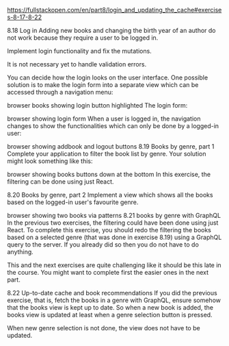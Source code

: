 https://fullstackopen.com/en/part8/login_and_updating_the_cache#exercises-8-17-8-22

8.18 Log in
Adding new books and changing the birth year of an author do not work because they require a user to be logged in.

Implement login functionality and fix the mutations.

It is not necessary yet to handle validation errors.

You can decide how the login looks on the user interface. One possible solution is to make the login form into a separate view which can be accessed through a navigation menu:

browser books showing login button highlighted
The login form:

browser showing login form
When a user is logged in, the navigation changes to show the functionalities which can only be done by a logged-in user:

browser showing addbook and logout buttons
8.19 Books by genre, part 1
Complete your application to filter the book list by genre. Your solution might look something like this:

browser showing books buttons down at the bottom
In this exercise, the filtering can be done using just React.

8.20 Books by genre, part 2
Implement a view which shows all the books based on the logged-in user's favourite genre.

browser showing two books via patterns
8.21 books by genre with GraphQL
In the previous two exercises, the filtering could have been done using just React. To complete this exercise, you should redo the filtering the books based on a selected genre (that was done in exercise 8.19) using a GraphQL query to the server. If you already did so then you do not have to do anything.

This and the next exercises are quite challenging like it should be this late in the course. You might want to complete first the easier ones in the next part.

8.22 Up-to-date cache and book recommendations
If you did the previous exercise, that is, fetch the books in a genre with GraphQL, ensure somehow that the books view is kept up to date. So when a new book is added, the books view is updated at least when a genre selection button is pressed.

When new genre selection is not done, the view does not have to be updated.
